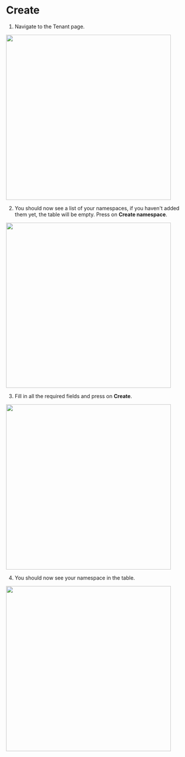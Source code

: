 # Create

1. Navigate to the Tenant page.

  <img style="width: 450px" src="./assets/step-1.png" />

2. You should now see a list of your namespaces, if you haven't added them yet, the table will be empty. Press on **Create namespace**.

  <img style="width: 450px" src="./assets/step-2.png" />

3. Fill in all the required fields and press on **Create**.

  <img style="width: 450px" src="./assets/step-3.png" />

4. You should now see your namespace in the table.

  <img style="width: 450px" src="./assets/step-4.png" />

